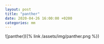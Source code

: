 ```yaml
---
layout: post
title: "panther"
date: 2020-04-26 16:00:00 +0200
categories: mm
---
```

![panther]({% link /assets/img/panther.png %})
